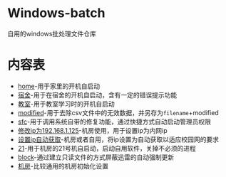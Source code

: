 # Windows-batch
自用的windows批处理文件仓库

内容表
========
- [home](home.bat)-用于家里的开机自启动
- [宿舍](宿舍.bat)-用于在宿舍的开机自启动，含有一定的错误提示功能
- [教室](教室.bat)-用于教室学习时的开机自启动
- [modified](modified.bat)-用于去除csv文件中的无效数据，并另存为`filename`+modified
- [sfc](sfc.bat)-用于调用系统自带的修复功能，通过快捷方式自动启动管理员权限
- [修改ip为192.168.1.125](修改ip为192.168.1.125.bat)-机房使用，用于设置ip为内网ip
- [设置ip自动获取](设置ip自动获取.bat)-机房或者自用，将ip设置为自动获取以适应校园网的要求
- [21](21.bat)-用于机房的21号机自启动，启动自用软件，关掉不必须的进程
- [block](block.bat)-通过建立只读文件的方式屏蔽迅雷的自动强制更新
- [机房](机房.bat)-比较通用的机房初始化设置
